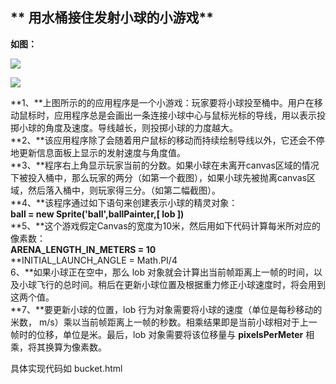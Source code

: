 ## **	用水桶接住发射小球的小游戏** ##
**如图：**

![](http://i.imgur.com/72GZVjG.png)

![](http://i.imgur.com/4oQoa6h.png)

**1、**上图所示的的应用程序是一个小游戏：玩家要将小球投至桶中。用户在移动鼠标时，应用程序总是会画出一条连接小球中心与鼠标光标的导线，用以表示投掷小球的角度及速度。导线越长，则投掷小球的力度越大。<br>
**2、**该应用程序除了会随着用户鼠标的移动而持续绘制导线以外，它还会不停地更新信息面板上显示的发射速度与角度值。<br>
**3、**程序右上角显示玩家当前的分数。如果小球在未离开canvas区域的情况下被投入桶中，那么玩家的两分（如第一个截图），如果小球先被抛离canvas区域，然后落入桶中，则玩家得三分。（如第二幅截图）。<br>
**4、**该程序通过如下语句来创建表示小球的精灵对象：<br>
**ball = new Sprite('ball',ballPainter,[ lob ])**<br>
**5、**这个游戏假定Canvas的宽度为10米，然后用如下代码计算每米所对应的像素数：<br>
**ARENA_LENGTH_IN_METERS = 10**                        
**INITIAL_LAUNCH_ANGLE = Math.PI/4       
6、**如果小球正在空中，那么 lob 对象就会计算出当前帧距离上一帧的时间，以及小球飞行的总时间。稍后在更新小球位置及根据重力修正小球速度时，将会用到这两个值。<br>
**7、**要更新小球的位置，lob 行为对象需要将小球的速度（单位是每秒移动的米数， m/s）乘以当前帧距离上一帧的秒数。相乘结果即是当前小球相对于上一帧时的位移，单位是米。最后，lob 对象需要将该位移量与 **pixelsPerMeter** 相乘，将其换算为像素数。              

具体实现代码如 bucket.html
